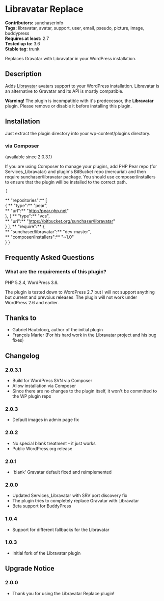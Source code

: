 # Libravatar Replace #
**Contributors:** sunchaserinfo  
**Tags:** libravatar, avatar, support, user, email, pseudo, picture, image, buddypress  
**Requires at least:** 2.7  
**Tested up to:** 3.6  
**Stable tag:** trunk  

Replaces Gravatar with Libravatar in your WordPress installation.

## Description ##

<p>
Adds <a href="http://www.libravatar.org">Libravatar</a> avatars support to your WordPress installation. Libravatar is an alternative to Gravatar and its API is mostly compatible.
</p>

<p>
<b>Warning!</b> The plugin is incompatible with it's predecessor, the <b>Libravatar</b> plugin. Please remove or disable it before installing this plugin.
</p>

## Installation ##

<p>Just extract the plugin directory into your wp-content/plugins directory.</p>

### via Composer ###

(available since 2.0.3.1)

If you are using Composer to manage your plugins, add PHP Pear repo (for Services_Libravatar) and
plugin's BitBucket repo (mercurial) and then require sunchaser/libravatar package.
You should use composer/installers to ensure that the plugin will be installed to the correct path.

    {
**        "repositories":** [  
            {
**                    "type":** "pear",  
**                    "url":** "http://pear.php.net"  
            },
            {
**                    "type":** "vcs",  
**                    "url":** "https://bitbucket.org/sunchaser/libravatar"  
            }
        ],
**        "require":** {  
**            "sunchaser/libravatar":** "dev-master",  
**            "composer/installers":** "~1.0"  
        }
    }

## Frequently Asked Questions ##
### What are the requirements of this plugin? ###
PHP 5.2.4, WordPress 3.6.

The plugin is tested down to WordPress 2.7 but I will not support anything but current and prevoius releases. The plugin will not work under WordPress 2.6 and earlier.

## Thanks to ##
* Gabriel Hautclocq, author of the initial plugin
* François Marier (For his hard work in the Libravatar project and his bug fixes)

## Changelog ##

### 2.0.3.1 ###
* Build for WordPress SVN via Composer
* Allow installation via Composer
* Since there are no changes to the plugin itself, it won't be committed to the WP plugin repo

### 2.0.3 ###
* Default images in admin page fix

### 2.0.2 ###
* No special blank treatment - it just works
* Public WordPress.org release

### 2.0.1 ###
* 'blank' Gravatar default fixed and reimplemented

### 2.0.0 ###
* Updated Services_Libravatar with SRV port discovery fix
* The plugin tries to completely replace Gravatar with Libravatar
* Beta support for BuddyPress

### 1.0.4 ###
* Support for different fallbacks for the Libravatar

### 1.0.3 ###
* Initial fork of the Libravatar plugin

## Upgrade Notice ##

### 2.0.0 ###
* Thank you for using the Libravatar Replace plugin!
